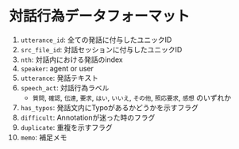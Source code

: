 # 対話行為データフォーマット

1. ``utterance_id``: 全ての発話に付与したユニックID
2. ``src_file_id``: 対話セッションに付与したユニックID
3. ``nth``: 対話内における発話のindex
4. ``speaker``: agent or user
5. ``utterance``: 発話テキスト
6. ``speech_act``: 対話行為ラベル
    - `質問`, `確認`, `伝達`, `要求`, `はい`, `いいえ`, `その他`, `照応要求`, `感想` のいずれか
7. ``has_typos``: 発話文内にTypoがあるかどうかを示すフラグ
8. ``difficult``: Annotationが迷った時のフラグ
9. ``duplicate``: 重複を示すフラグ
10. ``memo``: 補足メモ
